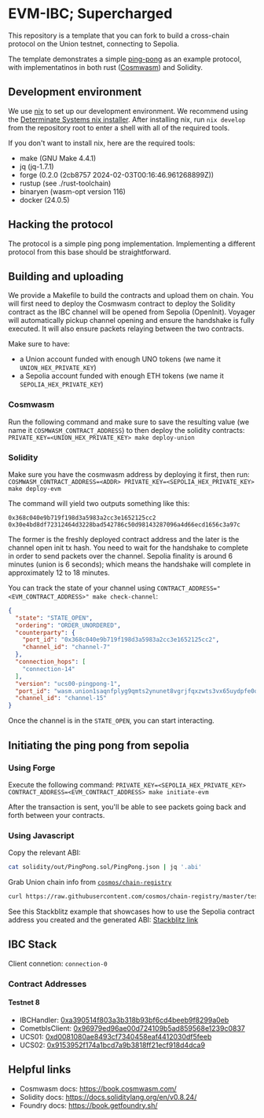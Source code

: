 # EVM-IBC; Supercharged

This repository is a template that you can fork to build a cross-chain protocol on the Union testnet, connecting to Sepolia.

The template demonstrates a simple [ping-pong](https://union.build/docs/demos/pingpong/) as an example protocol, with implementatinos in both rust ([Cosmwasm](https://cosmwasm.com/)) and Solidity.

## Development environment

We use [nix](https://nixos.org/) to set up our development environment. We recommend using the [Determinate Systems nix installer](https://zero-to-nix.com/start/install). After installing nix, run `nix develop` from the repository root to enter a shell with all of the required tools.

If you don't want to install nix, here are the required tools:

- make (GNU Make 4.4.1)
- jq (jq-1.7.1)
- forge (0.2.0 (2cb8757 2024-02-03T00:16:46.961268899Z))
- rustup (see ./rust-toolchain)
- binaryen (wasm-opt version 116)
- docker (24.0.5)

## Hacking the protocol

The protocol is a simple ping pong implementation. Implementing a different protocol from this base should be straightforward.

## Building and uploading

We provide a Makefile to build the contracts and upload them on chain. You will first need to deploy the Cosmwasm contract to deploy the Solidity contract as the IBC channel will be opened from Sepolia (OpenInit). Voyager will automatically pickup channel opening and ensure the handshake is fully executed. It will also ensure packets relaying between the two contracts.

Make sure to have:

- a Union account funded with enough UNO tokens (we name it `UNION_HEX_PRIVATE_KEY`)
- a Sepolia account funded with enough ETH tokens (we name it `SEPOLIA_HEX_PRIVATE_KEY`)

### Cosmwasm

Run the following command and make sure to save the resulting value (we name it `COSMWASM_CONTRACT_ADDRESS`) to then deploy the solidity contracts: `PRIVATE_KEY=<UNION_HEX_PRIVATE_KEY> make deploy-union`

### Solidity

Make sure you have the cosmwasm address by deploying it first, then run: `COSMWASM_CONTRACT_ADDRESS=<ADDR> PRIVATE_KEY=<SEPOLIA_HEX_PRIVATE_KEY> make deploy-evm`

The command will yield two outputs something like this:
```
0x368c040e9b719f198d3a5983a2cc3e1652125cc2
0x30e4bd8df72312464d3228bad542786c50d98143287096a4d66ecd1656c3a97c
```

The former is the freshly deployed contract address and the later is the channel open init tx hash.
You need to wait for the handshake to complete in order to send packets over the channel. Sepolia finality is around 6 minutes (union is 6 seconds); which means the handshake will complete in approximately 12 to 18 minutes.

You can track the state of your channel using `CONTRACT_ADDRESS="<EVM_CONTRACT_ADDRESS>" make check-channel`:
```json
{
  "state": "STATE_OPEN",
  "ordering": "ORDER_UNORDERED",
  "counterparty": {
    "port_id": "0x368c040e9b719f198d3a5983a2cc3e1652125cc2",
    "channel_id": "channel-7"
  },
  "connection_hops": [
    "connection-14"
  ],
  "version": "ucs00-pingpong-1",
  "port_id": "wasm.union1saqnfplyg9qmts2ynunet8vgrjfqxzwts3vx65uydpfe0q7akwvsg9xaw9",
  "channel_id": "channel-15"
}
```

Once the channel is in the `STATE_OPEN`, you can start interacting.

## Initiating the ping pong from sepolia

### Using Forge

Execute the following command: `PRIVATE_KEY=<SEPOLIA_HEX_PRIVATE_KEY> CONTRACT_ADDRESS=<EVM_CONTRACT_ADDRESS> make initiate-evm`

After the transaction is sent, you'll be able to see packets going back and forth between your contracts.

### Using Javascript

Copy the relevant ABI:

```sh
cat solidity/out/PingPong.sol/PingPong.json | jq '.abi'
```

Grab Union chain info from [`cosmos/chain-registry`](https://github.com/cosmos/chain-registry/blob/master/testnets/uniontestnet/chain.json)

```sh
curl https://raw.githubusercontent.com/cosmos/chain-registry/master/testnets/uniontestnet/chain.json >> web/chain.json
```

See this Stackblitz example that showcases how to use the Sepolia contract address you created and the generated ABI: [Stackblitz link](https://stackblitz.com/edit/github-28ywre?file=index.ts&view=editor)


## IBC Stack

Client connetion: `connection-0`

### Contract Addresses

#### Testnet 8
- IBCHandler: [0xa390514f803a3b318b93bf6cd4beeb9f8299a0eb](https://sepolia.etherscan.io/address/0xa390514f803a3b318b93bf6cd4beeb9f8299a0eb)
- CometblsClient: [0x96979ed96ae00d724109b5ad859568e1239c0837](https://sepolia.etherscan.io/address/0x96979ed96ae00d724109b5ad859568e1239c0837)
- UCS01: [0xd0081080ae8493cf7340458eaf4412030df5feeb](https://sepolia.etherscan.io/address/0xd0081080ae8493cf7340458eaf4412030df5feeb)
- UCS02: [0x9153952f174a1bcd7a9b3818ff21ecf918d4dca9](https://sepolia.etherscan.io/address/0x9153952f174a1bcd7a9b3818ff21ecf918d4dca9)

## Helpful links

- Cosmwasm docs: https://book.cosmwasm.com/
- Solidity docs: https://docs.soliditylang.org/en/v0.8.24/
- Foundry docs: https://book.getfoundry.sh/
